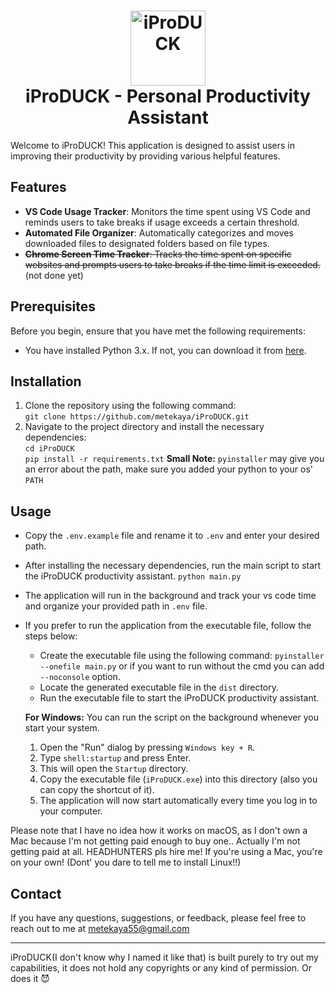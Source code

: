 <h1 align="center">
    <img height="120" alt="iProDUCK" src="assets/iProDUCK.ico" />
    <br>
    iProDUCK - Personal Productivity Assistant
</h1>

Welcome to iProDUCK! This application is designed to assist users in improving their productivity by providing various helpful features.

## Features

- **VS Code Usage Tracker**: Monitors the time spent using VS Code and reminds users to take breaks if usage exceeds a certain threshold.
- **Automated File Organizer**: Automatically categorizes and moves downloaded files to designated folders based on file types.
- ~~**Chrome Screen Time Tracker**: Tracks the time spent on specific websites and prompts users to take breaks if the time limit is exceeded.~~ (not done yet)

## Prerequisites

Before you begin, ensure that you have met the following requirements:

- You have installed Python 3.x. If not, you can download it from [here](https://www.python.org/).

## Installation

1. Clone the repository using the following command:\
   `git clone https://github.com/metekaya/iProDUCK.git`
2. Navigate to the project directory and install the necessary dependencies:\
   `cd iProDUCK`\
   `pip install -r requirements.txt`
   **Small Note:** `pyinstaller` may give you an error about the path, make sure you added your python to your os' `PATH`

## Usage

- Copy the `.env.example` file and rename it to `.env` and enter your desired path.
- After installing the necessary dependencies, run the main script to start the iProDUCK productivity assistant.
  `python main.py`
- The application will run in the background and track your vs code time and organize your provided path in `.env` file.
- If you prefer to run the application from the executable file, follow the steps below:
  - Create the executable file using the following command: `pyinstaller --onefile main.py` or if you want to run without the cmd you can add `--noconsole` option.
  - Locate the generated executable file in the `dist` directory.
  - Run the executable file to start the iProDUCK productivity assistant.
  
  **For Windows:** You can run the script on the background whenever you start your system.
    1. Open the "Run" dialog by pressing `Windows key + R`.
    2. Type `shell:startup` and press Enter.
    3. This will open the `Startup` directory.
    4. Copy the executable file (`iProDUCK.exe`) into this directory (also you can copy the shortcut of it).
    5. The application will now start automatically every time you log in to your computer.

Please note that I have no idea how it works on macOS, as I don't own a Mac because I'm not getting paid enough to buy one.. Actually I'm not getting paid at all. HEADHUNTERS pls hire me! If you're using a Mac, you're on your own! (Dont' you dare to tell me to install Linux!!)

## Contact

If you have any questions, suggestions, or feedback, please feel free to reach out to me at [metekaya55@gmail.com](mailto:metekaya55@gmail.com)

---

iProDUCK(I don't know why I named it like that) is built purely to try out my capabilities, it does not hold any copyrights or any kind of permission. Or does it 😈
